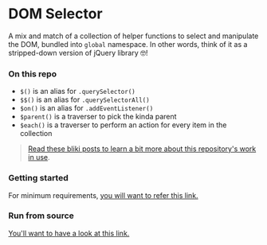 # DOM Selector

A mix and match of a collection of helper functions to select and manipulate the DOM, bundled into `global` namespace. In other words, think of it as a stripped-down version of jQuery library :nerd_face:!

### On this repo

- `$()` is an alias for `.querySelector()`
- `$$()` is an alias for `.querySelectorAll()`
- `$on()` is an alias for `.addEventListener()`
- `$parent()` is a traverser to pick the kinda parent
- `$each()` is a traverser to perform an action for every item in the collection

> [Read these bliki posts to learn a bit more about this repository's work in use][js-bliki].

### Getting started

For minimum requirements, [you will want to refer this link.][getting-started]

### Run from source

[You'll want to have a look at this link.][run-from-source] 

[js-bliki]: https://kosalanuwan.github.io/bliki/#javascript
[getting-started]: https://github.com/kosalanuwan/vanilla-js-snippets/#getting-started
[run-from-source]: https://github.com/kosalanuwan/vanilla-js-snippets/#run-from-source